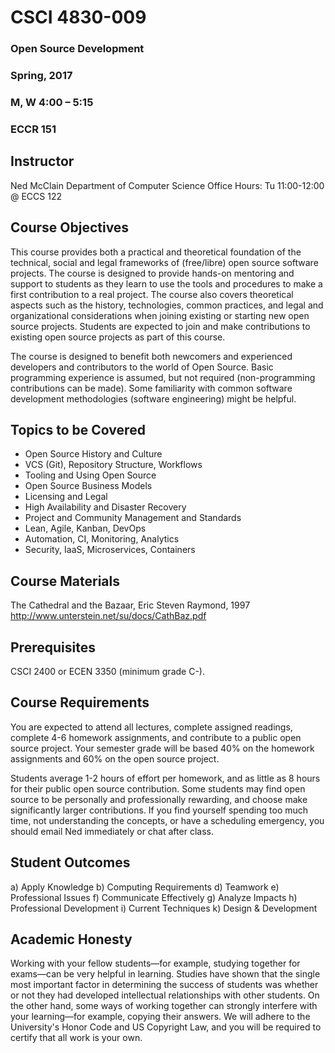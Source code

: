 # CSCI 4830-009

### Open Source Development
### Spring, 2017
### M, W 4:00 – 5:15
### ECCR 151

## Instructor
Ned McClain
Department of Computer Science
Office Hours:  Tu 11:00-12:00 @ ECCS 122

## Course Objectives
This course provides both a practical and theoretical foundation of the technical, social and legal frameworks of (free/libre) open source software projects. The course is designed to provide hands-on mentoring and support to students as they learn to use the tools and procedures to make a first contribution to a real project. The course also covers theoretical aspects such as the history, technologies, common practices, and legal and organizational considerations when joining existing or starting new open source projects. Students are expected to join and make contributions to existing open source projects as part of this course.

The course is designed to benefit both newcomers and experienced developers and contributors to the world of Open Source. Basic programming experience is assumed, but not required (non-programming contributions can be made). Some familiarity with common software development methodologies (software engineering) might be helpful.

## Topics to be Covered
* Open Source History and Culture
* VCS (Git), Repository Structure, Workflows
* Tooling and Using Open Source
* Open Source Business Models
* Licensing and Legal
* High Availability and Disaster Recovery
* Project and Community Management and Standards
* Lean, Agile, Kanban, DevOps
* Automation, CI, Monitoring, Analytics
* Security, IaaS, Microservices, Containers

## Course Materials
The Cathedral and the Bazaar, Eric Steven Raymond, 1997
http://www.unterstein.net/su/docs/CathBaz.pdf

## Prerequisites
CSCI 2400 or ECEN 3350 (minimum grade C-).

## Course Requirements
You are expected to attend all lectures, complete assigned readings, complete 4-6 homework assignments, and contribute to a public open source project. Your semester grade will be based 40% on the homework assignments and 60% on the open source project.

Students average 1-2 hours of effort per homework, and as little as 8 hours for their public open source contribution. Some students may find open source to be personally and professionally rewarding, and choose make significantly larger contributions. If you find yourself spending too much time, not understanding the concepts, or have a scheduling emergency, you should email Ned immediately or chat after class.

## Student Outcomes
a) Apply Knowledge
b) Computing Requirements
d) Teamwork
e) Professional Issues
f) Communicate Effectively
g) Analyze Impacts
h) Professional Development
i) Current Techniques
k) Design & Development

## Academic Honesty
Working with your fellow students—for example, studying together for exams—can be very helpful in learning. Studies have shown that the single most important factor in determining the success of students was whether or not they had developed intellectual relationships with other students. On the other hand, some ways of working together can strongly interfere with your learning—for example, copying their answers.  We will adhere to the University's Honor Code and US Copyright Law, and you will be required to certify that all work is your own.


